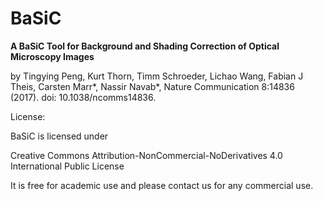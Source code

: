 # BaSiC

**A BaSiC Tool for Background and Shading Correction of Optical Microscopy Images**

by Tingying Peng, Kurt Thorn, Timm Schroeder, Lichao Wang, Fabian J Theis, Carsten Marr\*, Nassir Navab\*, Nature Communication 8:14836 (2017). doi: 10.1038/ncomms14836.

License:

BaSiC is licensed under 

Creative Commons Attribution-NonCommercial-NoDerivatives 4.0 International Public License

It is free for academic use and please contact us for any commercial use.
